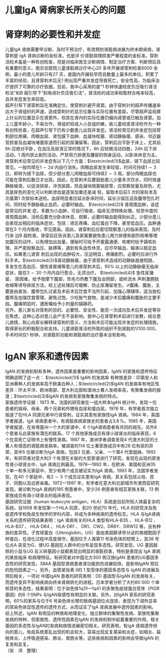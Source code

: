 # 儿童IgA 肾病家长所关心的问题  
#  肾穿刺的必要性和并发症  
儿童IgA 肾病需要早诊断、及时干预治疗，有效预防肾脏病进展为终末期肾病，肾穿刺是 IgA  肾病诊断的金标准，也是评 价肾脏病理损害严重程度的金标准。穿刺活检术虽是一种有创检查，但是对临床医生诊断病情、制定治疗方案、判断预后具有重要的意义。南京总医院儿童肾脏病诊疗中心20 多年开展肾穿刺检查6000 余例，最小的患儿年龄只有27 天，是国内开展较早而且数量上最多的单位，积累了丰富的经验，且肾穿刺术后无1 例出现严重并发症导致死亡，安全性高，为临床治疗提供了可靠的诊疗依据。目前，我中心采用的是“1 秒钟快速经皮负压吸引肾活检法”和B 超引导下“斜角进针负压吸引法”，肾活检的成功率和取材合格率较高，且并发症发生率较低。  
超声引导下肾穿刺旨在准确定位，使穿刺针避开肾窦。由于穿刺针的超声传播速率远大于肾组织的声速，造成穿刺针的显示位置与实际位置有差距，尽管超声监视屏上针尖的位置显示在肾窦外，但其在肾内的实际位置仍偏向肾窦或已触及肾窦。加上儿童年龄小，不易合作，肾组织较成人小且组织嫩，故儿童经皮肾活检作为一种有创性检查，在超声引导下仍有少数患儿出现并发症。肾活检常见的并发症包括穿刺部位疼痛、肉眼血尿、肾包膜下血肿、血凝块栓塞、肾动静脉瘘、感染、邻近器官损害及血凝块堵塞尿道而引起的尿潴留等。因此，穿刺后应平卧于床上，尤其前6h 应绝对平卧，在血压及尿液正常的情况下，6h 后轻微活动四肢，24h 后下床活动，1 周内禁止剧烈活动，严禁用力排便及腰部的侧身运动，以卧床休息为主。  
肾穿刺术后常见的并发症有以下几个方面：$\textcircled{1}$血尿，镜下血尿比较常见，一般均常在$1\sim2\mathrm{d}$ 内自行消失。肉眼血尿发生率较低，时间可持续$1\sim3$ 日，即转为镜下血尿，但少部分患儿肉眼血尿可持续$2\sim3$ 周。部分肉眼血尿也可能在穿刺后数日才出现。因此，在穿刺术后要鼓励患儿少量多次饮水，同时快速静脉输液，以促进排尿，冲洗尿路，防血凝块阻塞输尿管，应观察尿量及尿色，尤其是尿色的变化可以判断渗血是逐渐加重还是减 轻，留取术后前3 次的尿标本及次晨第1 次尿标本送检。血尿明显者应延长卧床时间，延长沙袋压迫及腹带包扎时间，同时给予静脉输止血药，必要时输血。 $\textcircled{2}$ 肾周围血肿，该症是常见的并发 症，多数为小血肿，可自行吸收，临床无须特殊处理。轻至中度的肾周围血肿，活检后要充分卧床休息、观察，必要时输血能得到纠正。少部分患儿会表现出相应的临床症状，包括：肾区疼痛、血红蛋白下降，甚至低血压。血肿通常在3 个月内吸收，罕见感染。因此，肾穿刺后应密切观察患儿的临床表现，及时行床 边B 超检查。肾穿后应告诉患儿及家属要避免患儿用力排便和剧烈咳嗽等增加腹压的动作，以免增加出血量，便秘时可给予开塞露通便，咳嗽时给予镇咳处理，并严密观察血压、脉搏等，遇到有失血性休克，应尽早输血、输液以稳定血压。如果患儿肾穿 刺后出现的血肿较大，压迫明显，疼痛剧烈，必要时应进行外科手术。$\textcircled{3}$肾动静脉瘘，由于肾穿刺术造成的动静脉直接短路，多发生在高血压、慢性肾衰竭等患儿的肾穿刺术后，$95\%$ 以上的动静脉瘘无临床症状，能在$3\sim30$ 个月内自行愈合，无须治疗。 $\textcircled{4}$ 急性尿潴留， 尿困难，给予按摩下腹部，热毛巾热敷下腹及会阴部，或听流水 声刺激膀胱收缩等诱导排尿方法，经上述处理后可缓解、防止尿潴留发生。$\mathcal{S}$腹痛、腹胀，主要是由紧张、腹带包扎过紧及术前术后饮食不当所引起，加强心理辅导，适当放松腹带及加强饮食管理，避免过饱，少吃胀气食物，是减少术后腹痛和腹胀的主要手段。腹痛明显时，遵医嘱给予小剂量的镇静药。  
另外，患儿家长对穿刺的目的、必要性、安全性、能否一次成功及术后并发症等存在焦虑，这种心态对患儿会产生不良影响。我中心在肾穿刺术前进行宣教，结合患儿病情，耐心向家长解释肾穿刺的意义、方法和术后可能出现并发症的处理措施，取得家长的积极配合和支持。儿童肾脏肾活检所取的组织不到肾脏的1/100 000，手术时间仅1 秒钟，对肾脏的功能和肾脏病的治疗基本没有影响。  
# IgAN 家系和遗传因素  
IgAN 的发病机制有多种，遗传因素是重要的影响因素，IgAN  的家族和遗传特征明确说明了这一点： $\textcircled{1}$ IgAN  的发病率 有种族差异：印第安人和亚洲黄种人的发病率高于欧美白种人；$\textcircled{2}$IgAN 的发病率有地区性差异：环太平洋、欧洲南部、意大利北部和澳洲土著人发病率高，有聚集发病的报道；$\textcircled{3}$IgAN 的发病有家族聚集发病的特点。  
家族遗传学证据：1973 年，法国的研究者在一组大样本IgAN 统计中，发现一位患者的祖母、母亲、两个兄弟和外甥有血尿和蛋白尿。1978 年，有学者首次独立报道了在HLA 同源兄弟中行肾穿刺，证实其患有家族性IgA 肾病。1984 年，英国学者报道，IgA 肾病患者中，有肾脏疾病家族史的患者占$3.8\,\%$。1985 年，美国学者报道，在肯塔基州一个大的家谱中，6 个IgA肾病患者有共同的祖先，另外8 个患者与此家族有潜在的联系。17 个其他家族成员有肾小球肾炎的临床表现，6 个在其死亡证明书上有慢性肾病。1987 年，澳洲学者调查发现4 代澳大利亚的土著人有很高的肾脏病发病率。被调查的114 位土著家族成员中有28 位有尿的异常，其中5 位被诊断为IgA 肾病，包括3 兄弟、父亲、一个第4 代堂姐妹。1992 年，有研究者对意大利3 个有潜在关联的大型家谱进行了研究，发现在出现的原发性肾小球肾炎中，IgA 肾病比例最高。1978—1992 年，在欧洲、美国和亚洲35 个单一和多元家庭中，至少有两个成员被证实为IgA 肾病。1993 年，法国学者发现，在40 个家庭中，有$2\sim3$ 个成员证实患有IgA 肾病，其关系包括父母、孩子、同胞以及远房亲属。1972—1997 年，有学者在意大利北部城市布里西亚研究发现，被诊断为IgA 肾病的185 例患者中，至少26 例患者有相互家族关联，13 例家族成员有肾小球肾炎的临床表现。  
基因研究证据（human leukocyte antigen，HLA）系统是目前所知人体最复杂的系统。自1958 年发现第一个HLA 抗原，到20 世纪70 年代，HLA 的研究涉及免疫遗传学和免疫生物学的学科内容，并成为多种疾病的遗传标志。HLA 与IgA肾病关系的遗传研究结果表明：IgA 肾病有关的HLA 类型有HLA-B35 、 HLA-B12 、 HLA-B37 、 HLA-DR4 、 HLA-DR1 、 DR1、CW2、DR6Y、DRW12 等，且有种族的差异性。子宫球蛋白（Uteroglobin，UG）是由类固醇诱导分泌的类细胞因子样蛋白，在进化过程中高度保守。基因位于人类第11 号染色体的短臂上，其38 号位点A 突变为G，使UG 基因在人群中的分布呈现多态性。研究发现，UG 基因敲除的小鼠与UG 反义转基因小鼠都表现出明显的肾脏损害，特别是表现出 IgA  肾病的某些临床 和病理特征。有研究者对中国北方300 例汉族IgAN 患者的UG基因多态性的研究发现，38AA 基因型肾病患者肾功能损伤进展较快，是影响IgAN 预后的危险因素之一。另外，血管紧张素 Ⅱ的 1  型受体的基因多态性与 IgAN  的进展及预后相关，一项对 中国IgAN 患者的研究表明：DD 基因型与IgAN 的发病有关，而遗传变异不影响疾病向终末肾病转化的进程。日本学者分析了大约80 000 个单核苷的多态性，结果表明：位于染色体1q31—1q41 的多聚免疫球蛋白受体（PIGR 基因）的6 个SNPs 与IgAN易感性有明显的关联。另外，对IgAN 家系的研究表明，$60\%$的家系与位于6 号染色体长臂的致病基因位点连锁，表现为下调外显率的常染色体显性遗传的遗传方式，从而证实了IgA 肾病发展中遗传因素的影响。  
综上所述，IgAN 有明显的种族和地理变化、独立群体的集聚性发病、家族性集聚发病的特种，但家族性、遗传性因素在IgAN 的发病机制中起着重要的作用。相关基因的多态性与IgAN的发病和病情进展密切相关。研究表明，有IgA 肾病遗传倾向的患儿，免疫系统紊乱出现的机会较大，容易出现反复感染和炎症，如咽炎、扁桃体炎、上呼吸道感染、肺炎、胃肠炎等，这些疾病和因素的影响会导致IgAN 的复发和反复。  
（张　沛　整理）  